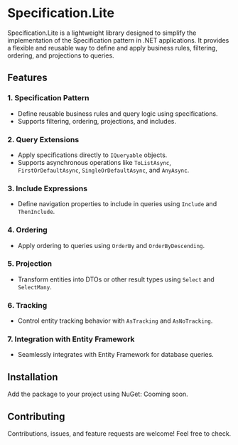 # Specification.Lite

Specification.Lite is a lightweight library designed to simplify the implementation of the Specification pattern in .NET applications. It provides a flexible and reusable way to define and apply business rules, filtering, ordering, and projections to queries.

## Features

### 1. Specification Pattern
- Define reusable business rules and query logic using specifications.
- Supports filtering, ordering, projections, and includes.

### 2. Query Extensions
- Apply specifications directly to `IQueryable` objects.
- Supports asynchronous operations like `ToListAsync`, `FirstOrDefaultAsync`, `SingleOrDefaultAsync`, and `AnyAsync`.

### 3. Include Expressions
- Define navigation properties to include in queries using `Include` and `ThenInclude`.

### 4. Ordering
- Apply ordering to queries using `OrderBy` and `OrderByDescending`.

### 5. Projection
- Transform entities into DTOs or other result types using `Select` and `SelectMany`.

### 6. Tracking
- Control entity tracking behavior with `AsTracking` and `AsNoTracking`.

### 7. Integration with Entity Framework
- Seamlessly integrates with Entity Framework for database queries.

## Installation

Add the package to your project using NuGet: Cooming soon.


## Contributing

Contributions, issues, and feature requests are welcome\! Feel free to check.